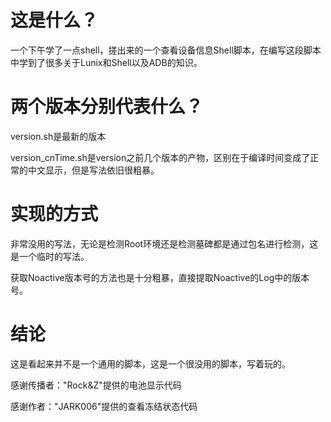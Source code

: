# 这是什么？
一个下午学了一点shell，搓出来的一个查看设备信息Shell脚本，在编写这段脚本中学到了很多关于Lunix和Shell以及ADB的知识。
# 两个版本分别代表什么？
version.sh是最新的版本

version_cnTime.sh是version之前几个版本的产物，区别在于编译时间变成了正常的中文显示，但是写法依旧很粗暴。
# 实现的方式
非常没用的写法，无论是检测Root环境还是检测墓碑都是通过包名进行检测，这是一个临时的写法。

获取Noactive版本号的方法也是十分粗暴，直接提取Noactive的Log中的版本号。
# 结论
这是看起来并不是一个通用的脚本，这是一个很没用的脚本，写着玩的。

感谢传播者："Rock&Z"提供的电池显示代码

感谢作者："JARK006"提供的查看冻结状态代码
